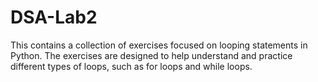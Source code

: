 # DSA-Lab2

This contains a collection of exercises focused on looping statements in Python. The exercises are designed to help understand and practice different types of loops, such as for loops and while loops.
